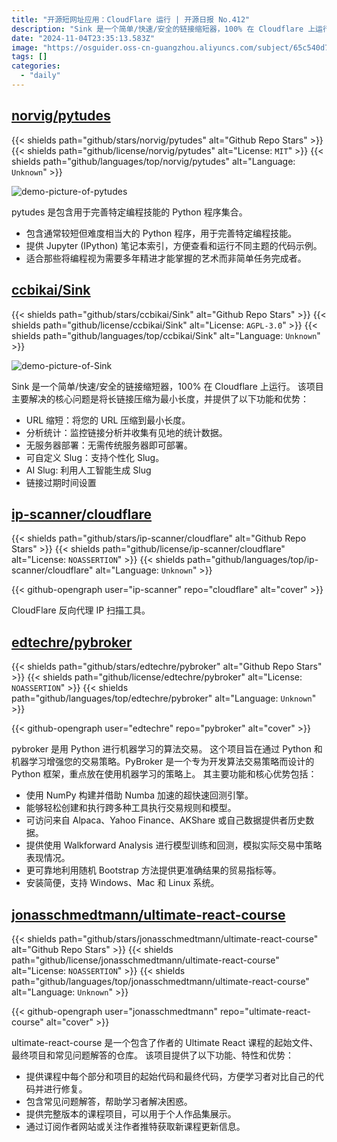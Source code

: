 ```yaml
---
title: "开源短网址应用：CloudFlare 运行 | 开源日报 No.412"
description: "Sink 是一个简单/快速/安全的链接缩短器，100% 在 Cloudflare 上运行。"
date: "2024-11-04T23:35:13.583Z"
image: "https://osguider.oss-cn-guangzhou.aliyuncs.com/subject/65c540d749c5193eb21fc7c336ca1c1c.png"
tags: []
categories:
  - "daily"
---
```


## [norvig/pytudes](https://github.com/norvig/pytudes)

{{< shields path="github/stars/norvig/pytudes" alt="Github Repo Stars" >}} {{< shields path="github/license/norvig/pytudes" alt="License: `MIT`" >}} {{< shields path="github/languages/top/norvig/pytudes" alt="Language: `Unknown`" >}}

![demo-picture-of-pytudes](https://static.osguider.com/subject/github/norvig/pytudes/12cda55e91a69f717c6e9c82833e4318.jpg)

pytudes 是包含用于完善特定编程技能的 Python 程序集合。

- 包含通常较短但难度相当大的 Python 程序，用于完善特定编程技能。
- 提供 Jupyter (IPython) 笔记本索引，方便查看和运行不同主题的代码示例。
- 适合那些将编程视为需要多年精进才能掌握的艺术而非简单任务完成者。
  
## [ccbikai/Sink](https://github.com/ccbikai/Sink)

{{< shields path="github/stars/ccbikai/Sink" alt="Github Repo Stars" >}} {{< shields path="github/license/ccbikai/Sink" alt="License: `AGPL-3.0`" >}} {{< shields path="github/languages/top/ccbikai/Sink" alt="Language: `Unknown`" >}}

![demo-picture-of-Sink](https://static.osguider.com/subject/github/ccbikai/Sink/b8a3069b87e992ce5a149e16d2b9df00.png)

Sink 是一个简单/快速/安全的链接缩短器，100% 在 Cloudflare 上运行。
该项目主要解决的核心问题是将长链接压缩为最小长度，并提供了以下功能和优势：

- URL 缩短：将您的 URL 压缩到最小长度。
- 分析统计：监控链接分析并收集有见地的统计数据。
- 无服务器部署：无需传统服务器即可部署。
- 可自定义 Slug：支持个性化 Slug。
- AI Slug: 利用人工智能生成 Slug
- 链接过期时间设置
  
## [ip-scanner/cloudflare](https://github.com/ip-scanner/cloudflare)

{{< shields path="github/stars/ip-scanner/cloudflare" alt="Github Repo Stars" >}} {{< shields path="github/license/ip-scanner/cloudflare" alt="License: `NOASSERTION`" >}} {{< shields path="github/languages/top/ip-scanner/cloudflare" alt="Language: `Unknown`" >}}

{{< github-opengraph user="ip-scanner" repo="cloudflare" alt="cover" >}}

CloudFlare 反向代理 IP 扫描工具。
  
## [edtechre/pybroker](https://github.com/edtechre/pybroker)

{{< shields path="github/stars/edtechre/pybroker" alt="Github Repo Stars" >}} {{< shields path="github/license/edtechre/pybroker" alt="License: `NOASSERTION`" >}} {{< shields path="github/languages/top/edtechre/pybroker" alt="Language: `Unknown`" >}}

{{< github-opengraph user="edtechre" repo="pybroker" alt="cover" >}}

pybroker 是用 Python 进行机器学习的算法交易。
这个项目旨在通过 Python 和机器学习增强您的交易策略。PyBroker 是一个专为开发算法交易策略而设计的 Python 框架，重点放在使用机器学习的策略上。
其主要功能和核心优势包括：

- 使用 NumPy 构建并借助 Numba 加速的超快速回测引擎。
- 能够轻松创建和执行跨多种工具执行交易规则和模型。
- 可访问来自 Alpaca、Yahoo Finance、AKShare 或自己数据提供者历史数据。
- 提供使用 Walkforward Analysis 进行模型训练和回测，模拟实际交易中策略表现情况。
- 更可靠地利用随机 Bootstrap 方法提供更准确结果的贸易指标等。
- 安装简便，支持 Windows、Mac 和 Linux 系统。
  
## [jonasschmedtmann/ultimate-react-course](https://github.com/jonasschmedtmann/ultimate-react-course)

{{< shields path="github/stars/jonasschmedtmann/ultimate-react-course" alt="Github Repo Stars" >}} {{< shields path="github/license/jonasschmedtmann/ultimate-react-course" alt="License: `NOASSERTION`" >}} {{< shields path="github/languages/top/jonasschmedtmann/ultimate-react-course" alt="Language: `Unknown`" >}}

{{< github-opengraph user="jonasschmedtmann" repo="ultimate-react-course" alt="cover" >}}

ultimate-react-course 是一个包含了作者的 Ultimate React 课程的起始文件、最终项目和常见问题解答的仓库。
该项目提供了以下功能、特性和优势：

- 提供课程中每个部分和项目的起始代码和最终代码，方便学习者对比自己的代码并进行修复。
- 包含常见问题解答，帮助学习者解决困惑。
- 提供完整版本的课程项目，可以用于个人作品集展示。
- 通过订阅作者网站或关注作者推特获取新课程更新信息。
  
